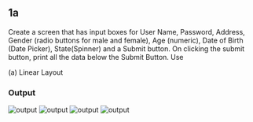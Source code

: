 ## 1a

 Create a screen that has input boxes for User Name, Password, Address, Gender (radio buttons for male and female), Age (numeric), Date of Birth (Date Picker), State(Spinner) and a Submit button. On clicking the submit button, print all the data below the Submit Button. Use

 (a) Linear Layout

### Output
![output](output1.jpg)
![output](output2.jpg)
![output](output3.jpg)
![output](output4.jpg)
